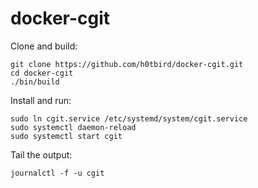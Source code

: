 # docker-cgit

Clone and build:
```
git clone https://github.com/h0tbird/docker-cgit.git
cd docker-cgit
./bin/build
```

Install and run:
```
sudo ln cgit.service /etc/systemd/system/cgit.service
sudo systemctl daemon-reload
sudo systemctl start cgit
```

Tail the output:
```
journalctl -f -u cgit
```
